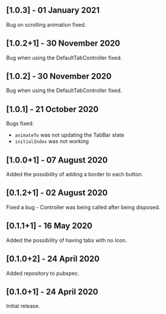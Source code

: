 ## [1.0.3] - 01 January 2021

Bug on scrolling animation fixed.

## [1.0.2+1] - 30 November 2020

Bug when using the DefaultTabController fixed.

## [1.0.2] - 30 November 2020

Bug when using the DefaultTabController fixed.

## [1.0.1] - 21 October 2020

Bugs fixed:
- `animateTo` was not updating the TabBar state
- `initialIndex` was not working

## [1.0.0+1] - 07 August 2020

Added the possibility of adding a border to each button.

## [0.1.2+1] - 02 August 2020

Fixed a bug - Controller was being called after being disposed.

## [0.1.1+1] - 16 May 2020

Added the possibility of having tabs with no Icon.

## [0.1.0+2] - 24 April 2020

Added repository to pubspec.

## [0.1.0+1] - 24 April 2020

Initial release.
